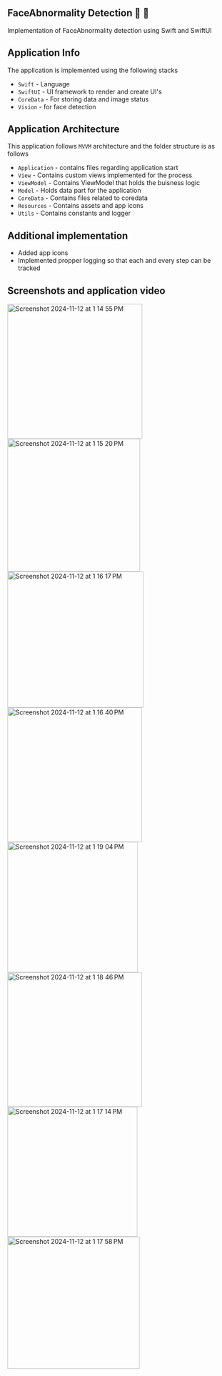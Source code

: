 ## FaceAbnormality Detection :tada: :rocket:

Implementation of FaceAbnormality detection using Swift and SwiftUI

## Application Info
The application is implemented using the following stacks
- `Swift` - Language
- `SwiftUI` - UI framework to render and create UI's
- `CoreData` - For storing data and image status
- `Vision` - for face detection

## Application Architecture
This application follows `MVVM` architecture and the folder structure is as follows
- `Application` - contains files regarding application start
- `View` - Contains custom views implemented for the process
- `ViewModel` - Contains ViewModel that holds the buisness logic
- `Model` - Holds data part for the application
- `CoreData` - Contains files related to coredata
- `Resources` - Contains assets and app icons
- `Utils` - Contains constants and logger


## Additional implementation
- Added app icons
- Implemented propper logging so that each and every step can be tracked

## Screenshots and application video
<img width="302" alt="Screenshot 2024-11-12 at 1 14 55 PM" src="https://github.com/user-attachments/assets/f5ac22bc-aa05-4712-bfe8-0c32d516c0f9">
<img width="297" alt="Screenshot 2024-11-12 at 1 15 20 PM" src="https://github.com/user-attachments/assets/fb62dc09-920b-4d89-ab95-492297062061">
<img width="305" alt="Screenshot 2024-11-12 at 1 16 17 PM" src="https://github.com/user-attachments/assets/615021a0-a57a-4f4a-aeb8-277d97ceecbf">
<img width="301" alt="Screenshot 2024-11-12 at 1 16 40 PM" src="https://github.com/user-attachments/assets/323508e3-7e12-4936-af26-50b444ac70ff">
<img width="292" alt="Screenshot 2024-11-12 at 1 19 04 PM" src="https://github.com/user-attachments/assets/e1d8d0e4-8858-4f7e-8ffb-d0f8605dc455">
<img width="301" alt="Screenshot 2024-11-12 at 1 18 46 PM" src="https://github.com/user-attachments/assets/b67808e7-99c7-4bbf-b7fa-257135df3cb0">
<img width="291" alt="Screenshot 2024-11-12 at 1 17 14 PM" src="https://github.com/user-attachments/assets/cc10beb5-9551-48a4-8fa1-65de6f309264">
<img width="296" alt="Screenshot 2024-11-12 at 1 17 58 PM" src="https://github.com/user-attachments/assets/74f11790-8cff-449b-8152-001fbc9169af">

